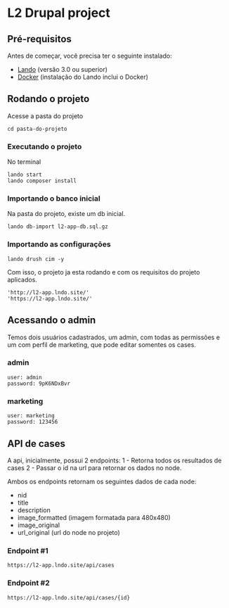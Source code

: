# L2 Drupal project

## Pré-requisitos

Antes de começar, você precisa ter o seguinte instalado:

- [Lando](https://lando.dev/) (versão 3.0 ou superior)
- [Docker](https://www.docker.com/) (instalação do Lando inclui o Docker)

## Rodando o projeto

Acesse a pasta do projeto

```
cd pasta-do-projeto
```

### Executando o projeto

No terminal

```
lando start
lando composer install
```

### Importando o banco inicial
Na pasta do projeto, existe um db inicial.

```
lando db-import l2-app-db.sql.gz
```

### Importando as configurações

```
lando drush cim -y
```

Com isso, o projeto ja esta rodando e com os requisitos do projeto aplicados.

```
'http://l2-app.lndo.site/'
'https://l2-app.lndo.site/'
```

## Acessando o admin

Temos dois usuários cadastrados, um admin, com todas as permissões e um com perfil de marketing, que pode editar somentes os cases.

### admin
```
user: admin
password: 9pK6NDxBvr
```

### marketing
```
user: marketing
password: 123456
```

## API de cases

A api, inicialmente, possui 2 endpoints:
1 - Retorna todos os resultados de cases
2 - Passar o id na url para retornar os dados no node.

Ambos os endpoints retornam os seguintes dados de cada node:
- nid
- title
- description
- image_formatted (imagem formatada para 480x480)
- image_original
- url_original (url do node no projeto)

### Endpoint #1
```
https://l2-app.lndo.site/api/cases
```

### Endpoint #2
```
https://l2-app.lndo.site/api/cases/{id}
```
